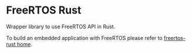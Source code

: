 # FreeRTOS Rust

Wrapper library to use FreeRTOS API in Rust.

To build an embedded application with FreeRTOS please refer 
to [freertos-rust home](https://github.com/lobaro/FreeRTOS-rust).

